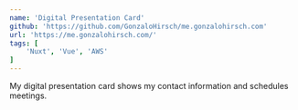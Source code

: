 ```yaml
---
name: 'Digital Presentation Card'
github: 'https://github.com/GonzaloHirsch/me.gonzalohirsch.com'
url: 'https://me.gonzalohirsch.com/'
tags: [
    'Nuxt', 'Vue', 'AWS'
]
---
```


My digital presentation card shows my contact information and schedules meetings.